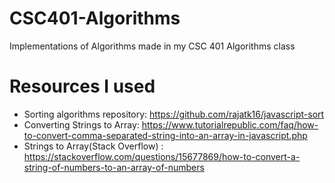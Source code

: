 # CSC401-Algorithms
Implementations of Algorithms made in my CSC 401 Algorithms class

# Resources I used
* Sorting algorithms repository: https://github.com/rajatk16/javascript-sort
* Converting Strings to Array: https://www.tutorialrepublic.com/faq/how-to-convert-comma-separated-string-into-an-array-in-javascript.php
* Strings to Array(Stack Overflow) : https://stackoverflow.com/questions/15677869/how-to-convert-a-string-of-numbers-to-an-array-of-numbers
